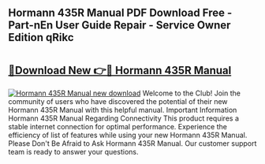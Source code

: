 ## Hormann 435R Manual PDF Download Free - Part-nEn User Guide Repair - Service Owner Edition qRikc

# <h2><a href="http://bc98251.oget.top/?id=Hormann+435R+Manual">🔗Download New 👉🔴 Hormann 435R Manual</a></h2>

[![Hormann 435R Manual new download](https://i.imgur.com/5g1atiW.png)](http://bc98251.oget.top/?id=Hormann+435R+Manual)
Welcome to the Club! Join the community of users who have discovered the potential of their new Hormann 435R Manual with this helpful manual. Important Information Hormann 435R Manual Regarding Connectivity This product requires a stable internet connection for optimal performance. Experience the efficiency of list of features while using your new Hormann 435R Manual. Please Don't Be Afraid to Ask Hormann 435R Manual. Our customer support team is ready to answer your questions.
